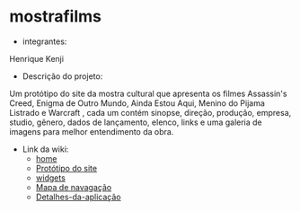 # mostrafilms
* integrantes:
  
 Henrique Kenji
* Descrição do projeto:

 Um protótipo do site da mostra cultural que apresenta os filmes Assassin's Creed, Enigma de Outro Mundo, Ainda Estou Aqui, Menino do Pijama Listrado e Warcraft , cada um contém sinopse, direção, produção, empresa, studio, gênero, dados de lançamento, elenco, links e uma galeria de imagens para melhor entendimento da obra.
 * Link da wiki:
   * [home]()
   * [Protótipo do site](https://github.com/HenriqueKenjiTargino/mobile-filmes/wiki/Prot%C3%B3tipo-do-site)
   * [widgets](https://github.com/HenriqueKenjiTargino/mobile-filmes/wiki/widgets)
   * [Mapa de navagação](https://github.com/HenriqueKenjiTargino/mobile-filmes/wiki/mapa-de-navega%C3%A7%C3%A3o)
   * [Detalhes-da-aplicação](https://github.com/HenriqueKenjiTargino/mobile-filmes/wiki/Detalhes-da-aplica%C3%A7%C3%A3o)
